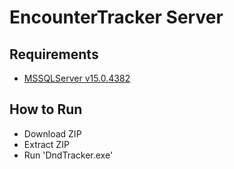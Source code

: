 # EncounterTracker Server

## Requirements
- [MSSQLServer v15.0.4382](https://go.microsoft.com/fwlink/p/?linkid=2215158&clcid=0x1009)

## How to Run
- Download ZIP
- Extract ZIP
- Run 'DndTracker.exe'
